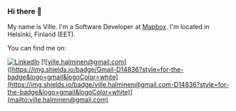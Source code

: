 ### Hi there 👋

My name is Ville. I'm a Software Developer at [Mapbox](https://www.mapbox.com/). I'm located in Helsinki, Finland (EET).

You can find me on: 

[![LinkedIn](https://img.shields.io/badge/linkedin-%230077B5.svg?style=for-the-badge&logo=linkedin&logoColor=white)](https://www.linkedin.com/in/villehalminen/)
[![ville.halminen@gmail.com]([https://img.shields.io/badge/Gmail-D14836?style=for-the-badge&logo=gmail&logoColor=white](https://img.shields.io/badge/ville.halminen@gmail.com-D14836?style=for-the-badge&logo=gmail&logoColor=white)](mailto:ville.halminen@gmail.com)
